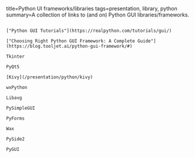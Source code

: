 title=Python UI frameworks/libraries
tags=presentation, library, python
summary=A collection of links to (and on) Python GUI libraries/frameworks.
~~~~~~

["Python GUI Tutorials"](https://realpython.com/tutorials/gui/)

["Choosing Right Python GUI Framework: A Complete Guide"](https://blog.tooljet.ai/python-gui-framework/#)

Tkinter

PyQt5

[Kivy](/presentation/python/kivy)

wxPython

Libavg

PySimpleGUI

PyForms

Wax

PySide2

PyGUI
